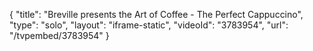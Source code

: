 {
    "title": "Breville presents the Art of Coffee - The Perfect Cappuccino",
    "type": "solo",
    "layout": "iframe-static",
    "videoId": "3783954",
    "url": "\/tvpembed\/3783954"
}